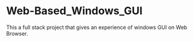 # Web-Based_Windows_GUI
This a full stack project that gives an experience of windows GUI on Web Browser. 
